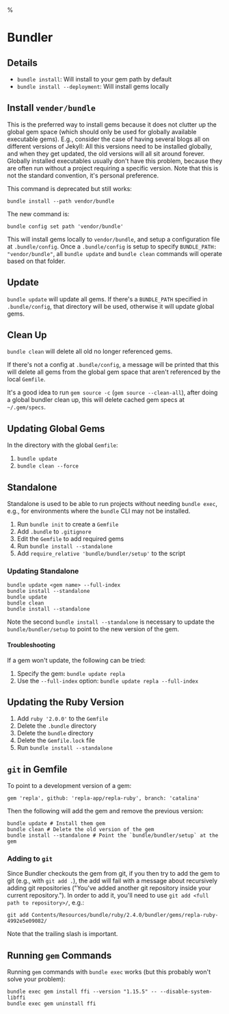 %

# Bundler

## Details

- `bundle install`: Will install to your gem path by default
- `bundle install --deployment`: Will install gems locally

## Install `vender/bundle`

This is the preferred way to install gems because it does not clutter up the global gem space (which should only be used for globally available executable gems). E.g., consider the case of having several blogs all on different versions of Jekyll: All this versions need to be installed globally, and when they get updated, the old versions will all sit around forever. Globally installed executables usually don't have this problem, because they are often run without a project requiring a specific version. Note that this is not the standard convention, it's personal preference.

This command is deprecated but still works:

	bundle install --path vendor/bundle

The new command is:

    bundle config set path 'vendor/bundle'

This will install gems locally to `vendor/bundle`, and setup a configuration file at `.bundle/config`. Once a `.bundle/config` is setup to specify `BUNDLE_PATH: "vendor/bundle"`, all `bundle update` and `bundle clean` commands will operate based on that folder.

## Update

`bundle update` will update all gems. If there's a `BUNDLE_PATH` specified in `.bundle/config`, that directory will be used, otherwise it will update global gems.

## Clean Up

`bundle clean` will delete all old no longer referenced gems.

If there's not a config at `.bundle/config`, a message will be printed that this will delete all gems from the global gem space that aren't referenced by the local `Gemfile`.

It's a good idea to run `gem source -c` (`gem source --clean-all`), after doing a global bundler clean up, this will delete cached gem specs at `~/.gem/specs`.

## Updating Global Gems

In the directory with the global `Gemfile`:

1. `bundle update`
2. `bundle clean --force`

## Standalone

Standalone is used to be able to run projects without needing `bundle exec`, e.g., for environments where the `bundle` CLI may not be installed.

1. Run `bundle init` to create a `Gemfile`
2. Add `.bundle` to `.gitignore`
3. Edit the `Gemfile` to add required gems
4. Run `bundle install --standalone`
5. Add `require_relative 'bundle/bundler/setup'` to the script

### Updating Standalone

	bundle update <gem name> --full-index
	bundle install --standalone
	bundle update
	bundle clean
	bundle install --standalone

Note the second `bundle install --standalone` is necessary to update the `bundle/bundler/setup` to point to the new version of the gem.

#### Troubleshooting

If a gem won't update, the following can be tried:

1. Specify the gem: `bundle update repla`
2. Use the `--full-index` option: `bundle update repla --full-index`

## Updating the Ruby Version

1. Add `ruby '2.0.0'` to the `Gemfile`
2. Delete the `.bundle` directory
3. Delete the `bundle` directory
4. Delete the `Gemfile.lock` file
4. Run `bundle install --standalone`

## `git` in Gemfile

To point to a development version of a gem:

	gem 'repla', github: 'repla-app/repla-ruby', branch: 'catalina'

Then the following will add the gem and remove the previous version:

	bundle update # Install them gem
	bundle clean # Delete the old version of the gem
	bundle install --standalone # Point the `bundle/bundler/setup` at the gem

### Adding to `git`

Since Bundler checkouts the gem from git, if you then try to add the gem to git (e.g., with `git add .`), the add will fail with a message about recursively adding git repositories ("You've added another git repository inside your current repository."). In order to add it, you'll need to use `git add <full path to repository>/`, e.g.:

	git add Contents/Resources/bundle/ruby/2.4.0/bundler/gems/repla-ruby-4992e5e09082/

Note that the trailing slash is important.

## Running `gem` Commands

Running `gem` commands with `bundle exec` works (but this probably won't solve your problem):

    bundle exec gem install ffi --version "1.15.5" -- --disable-system-libffi
    bundle exec gem uninstall ffi
